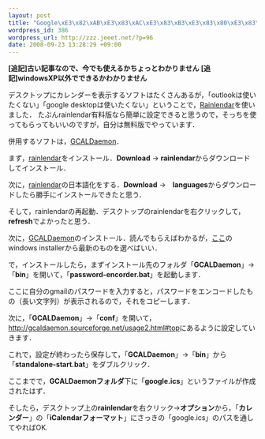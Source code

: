 ```yaml
--- 
layout: post
title: "Google\xE3\x82\xAB\xE3\x83\xAC\xE3\x83\xB3\xE3\x83\x80\xE3\x83\xBC\xE3\x82\x92\xE3\x83\x87\xE3\x82\xB9\xE3\x82\xAF\xE3\x83\x88\xE3\x83\x83\xE3\x83\x97\xE3\x81\xAE\xE3\x82\xAB\xE3\x83\xAC\xE3\x83\xB3\xE3\x83\x80\xE3\x83\xBC(Rainlendar)\xE3\x81\xA8\xE5\x90\x8C\xE6\x9C\x9F\xE3\x81\x97\xE3\x81\x9F\xE3\x81\x84"
wordpress_id: 386
wordpress_url: http://zzz.jeeet.net/?p=96
date: 2008-09-23 13:28:29 +09:00
---
```

<strong>[追記]古い記事なので、今でも使えるかちょっとわかりません</strong>
<strong>[追記]windowsXP以外でできるかわかりません</strong>

デスクトップにカレンダーを表示するソフトはたくさんあるが，「outlookは使いたくない」「google desktopは使いたくない」ということで，<a href="http://www.rainlendar.net/cms/index.php">Rainlendar</a>を使いました．
たぶんrainlendar有料版なら簡単に設定できると思うので，そっちを使ってもらってもいいのですが，自分は無料版でやっています．

併用するソフトは，<a href="http://gcaldaemon.sourceforge.net/usage2.html">GCALDaemon</a>．

まず，<a href="http://www.rainlendar.net/cms/index.php">rainlendar</a>をインストール．<strong>Download</strong> → <strong>rainlendar</strong>からダウンロードしてインストール．

次に，<a href="http://www.rainlendar.net/cms/index.php">rainlendar</a>の日本語化をする．<strong>Download</strong> →　<strong>languages</strong>からダウンロードしたら勝手にインストールできたと思う．

そして，rainlendarの再起動．デスクトップのrainlendarを右クリックして，<strong>refresh</strong>でよかったと思う．


次に，<a href="http://gcaldaemon.sourceforge.net/usage10.html">GCALDaemon</a>のインストール．読んでもらえばわかるが，<a href="http://sourceforge.net/project/showfiles.php?group_id=184382">ここ</a>のwindows installerから最新のものを選べばいい．

で，インストールしたら，まずインストール先のフォルダ「<strong>GCALDaemon</strong>」→「<strong>bin</strong>」を開いて，「<strong>password-encorder.bat</strong>」を起動します．

ここに自分のgmailのパスワードを入力すると，パスワードをエンコードしたもの（長い文字列）が表示されるので，それをコピーします．

次に，「<strong>GCALDaemon</strong>」→「<strong>conf</strong>」を開いて，
<a href="http://gcaldaemon.sourceforge.net/usage2.html#top">http://gcaldaemon.sourceforge.net/usage2.html#top</a>にあるように設定していきます．

これで，設定が終わったら保存して，「<strong>GCALDaemon</strong>」→「<strong>bin</strong>」から「<strong>standalone-start.bat</strong>」をダブルクリック．

ここまでで，<strong>GCALDaemonフォルダ</strong>下に「<strong>google.ics</strong>」というファイルが作成されたはず．

そしたら，デスクトップ上の<strong>rainlendar</strong>を右クリック→<strong>オプション</strong>から，「<strong>カレンダー</strong>」の「<strong>iCalendarフォーマット</strong>」にさっきの「google.ics」のパスを通してやればOK.
